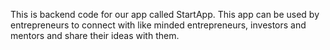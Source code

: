 This is backend code for our app called StartApp.
This app can be used by entrepreneurs to connect with like minded entrepreneurs, investors and mentors and share their ideas with them.
